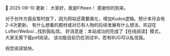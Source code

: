 🎉 2025-09-10 更新：
大家好，我是Fifteen！
感谢你的到来。

   对于创作方面会暂时放下，因为网站还需要美化，增加Kudos逻辑。预计本月会有2-4次更新。
   有什么想看的题材或对已有人物的后续发展有什么想法，欢迎在Lofter/Weibo/...找到我私信。
   好消息是：本站成功的完成了【在线阅读】模式，大家无需下载pdf阅读。
   该功能目前仍在测试中，若有BUG可以私信我。

祝您阅读愉快。
